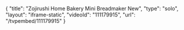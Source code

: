 {
    "title": "Zojirushi Home Bakery Mini Breadmaker New",
    "type": "solo",
    "layout": "iframe-static",
    "videoId": "111179915",
    "url": "\/tvpembed\/111179915"
}